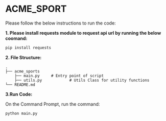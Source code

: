 # ACME_SPORT

Please follow the below instructions to run the code:

**1. Please install requests module to request api url by running the below coomand:**

```python
pip install requests
```

**2. File Structure:**
   
	.
	├── acme_sports
		├── main.py		# Entry point of script
		├── utils.py	        # Utils Class for utility functions
	└── README.md
    
**3.Run Code:**

On the Command Prompt, run the command:

```python
python main.py
```
